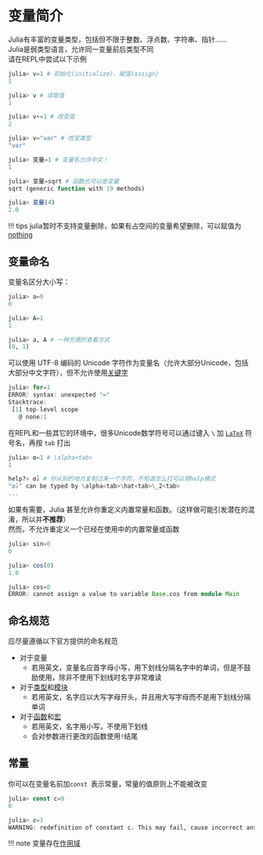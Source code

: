# 变量简介
Julia有丰富的变量类型，包括但不限于整数、浮点数、字符串、指针……\
Julia是弱类型语言，允许同一变量前后类型不同\
请在REPL中尝试以下示例
```jl
julia> v=1 # 初始化(initialize)、赋值(assign)
1

julia> v # 读取值
1

julia> v+=1 # 改变值
2

julia> v="var" # 改变类型
"var"

julia> 变量=1 # 变量名允许中文！
1

julia> 变量=sqrt # 函数也可以是变量
sqrt (generic function with 19 methods)

julia> 变量(4)
2.0
```

!!! tips
	julia暂时不支持变量删除，如果有占空间的变量希望删除，可以赋值为[nothing](little_types.md#无)

## 变量命名
变量名区分大小写：
```jl
julia> a=0
0

julia> A=1
1

julia> a, A # 一种方便的查看方式
(0, 1)
```

可以使用 UTF-8 编码的 Unicode 字符作为变量名（允许大部分Unicode，包括大部分中文字符），但不允许使用[关键字](../lists/keywords.md)

```jl
julia> for=1
ERROR: syntax: unexpected "="
Stacktrace:
 [1] top-level scope
   @ none:1
```

在REPL和一些其它的环境中，很多Unicode数学符号可以通过键入 `\` 加 [`LaTeX`](../packages/markdown.md#LaTeX) 符号名，再按 `tab` 打出

```jl
julia> α=1 # \alpha<tab>
1

help?> α̂₂ # 你从别的地方复制过来一个字符，不知道怎么打可以用help模式
"α̂₂" can be typed by \alpha<tab>\hat<tab>\_2<tab>
...
```

如果有需要，Julia 甚至允许你重定义内置常量和函数。（这样做可能引发潜在的混淆，所以并**不推荐**）\
然而，不允许重定义一个已经在使用中的内置常量或函数
```jl
julia> sin=0
0

julia> cos(0)
1.0

julia> cos=0
ERROR: cannot assign a value to variable Base.cos from module Main
```

## 命名规范
应尽量遵循以下官方提供的命名规范
* 对于变量
	* 若用英文，变量名应首字母小写，用下划线分隔名字中的单词，但是不鼓励使用，除非不使用下划线时名字非常难读
* 对于[类型](../advanced/struct.md)和[模块](../advanced/module.md)
	* 若用英文，名字应以大写字母开头，并且用大写字母而不是用下划线分隔单词
* 对于[函数](function.md)和[宏](../advanced/macro.md)
	* 若用英文，名字用小写，不使用下划线
	* 会对参数进行更改的函数使用`!`结尾

## 常量
你可以在变量名前加`const `表示常量，常量的值原则上不能被改变
```jl
julia> const c=0
0

julia> c=1
WARNING: redefinition of constant c. This may fail, cause incorrect answers, or produce other errors.
```

!!! note
	变量存在[作用域](scope.md)

[^1]: https://docs.juliacn.com/latest/manual/variables/
